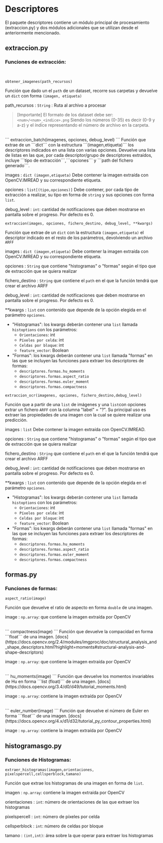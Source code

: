 # Descriptores

El paquete descriptores contiene un módulo principal de procesamiento (extraccion.py) y dos módulos adicionales que se utilizan desde el anteriormente mencionado.

## extraccion.py

### Funciones de extracción:
<br/>


```
obtener_imagenes(path_recursos)
```
Función que dado un el ```path``` de un dataset, recorre sus carpetas y devuelve un ```dict``` con forma ```(imagen, etiqueta)```


path_recursos
: ```String``` : Ruta al archivo a procesar

> [Importante]
> El formato de los dataset debe ser: ```<num>/<num>_<indice>.png```
> Siendo los números (0-35) es decir (0-9 y a-z) y el índice representando el número de archivo en la carpeta.

<br/>
```
extraccion_batch(imagenes, opciones, debug_level)
```
Función que extrae de un ```dict``` con la estructura ```(imagen,etiqueta)``` los descriptores indicados en una lista con varias opciones.
Devuelve una lista de listas en las que, por cada descriptor/grupo de descriptores extraídos, incluye ```tipo de extracción```,```opciones``` y ```path del fichero generado```.

images
: ```dict (imagen,etiqueta)``` Debe contener la imagen extraída con OpenCV.IMREAD y su correspondiente etiqueta.

opciones
: ```list[(tipo,opciones)]``` Debe contener, por cada tipo de extracción a realizar, su tipo en forma de ```string``` y sus opciones con forma ```list```.

debug_level
: ```int```: cantidad de notificaciones que deben mostrarse en pantalla sobre el progreso. Por defecto es 0.

```
extraccion(images, opciones, fichero_destino, debug_level, **kwargs)
```
Función que extrae de un ```dict``` con la estructura ```(imagen,etiqueta)``` el descriptor indicado en el resto de los parámetros, devolviendo un archivo ```ARFF```

images
: ```dict (imagen,etiqueta)``` Debe contener la imagen extraída con OpenCV.IMREAD y su correspondiente etiqueta. 

opciones
: ```String``` que contiene "histogramas" o "formas" según el tipo que de extracción que se quiera realizar

fichero_destino
: ```String``` que contiene el ```path``` en el que la función tendrá que crear el archivo ARFF

debug_level
: ```int```: cantidad de notificaciones que deben mostrarse en pantalla sobre el progreso. Por defecto es 0.

**kwargs
: ```list``` con contenido que depende de la opción elegida en el parámetro ```opciones```.
- "Histogramas": los kwargs deberán contener una ```list``` llamada ```histoptions``` con los parámetros:
    - ```Orientaciones```: int
    - ```Píxeles por celda```: int
    - ```Celdas por bloque```: int
    - ```feature_vector```: Boolean
- "Formas": los kwargs deberán contener una ```list``` llamada "formas" en las que se incluyen las funciones para extraer los descriptores de formas:
    - ```descriptores.formas.hu_moments``` 
    - ```descriptores.formas.aspect_ratio``` 
    - ```descriptores.formas.euler_moment``` 
    - ```descriptores.formas.compactness``` 

```
extraccion_ocr(imagenes, opciones, fichero_destino,debug_level)
```
Función que a partir de una ```list``` de imágenes y una ```list```con opciones extrar un fichero ```ARFF``` con la columna "label" = "?".
Su principal uso es extraer las propiedades de una imagen con la cual se quiere realizar una predicción.

images
: ```list``` Debe contener la imagen extraída con OpenCV.IMREAD.

opciones
: ```String``` que contiene "histogramas" o "formas" según el tipo que de extracción que se quiera realizar

fichero_destino
: ```String``` que contiene el ```path``` en el que la función tendrá que crear el archivo ARFF

debug_level
: ```int```: cantidad de notificaciones que deben mostrarse en pantalla sobre el progreso. Por defecto es 0.

**kwargs
: ```list``` con contenido que depende de la opción elegida en el parámetro ```opciones```.
- "Histogramas": los kwargs deberán contener una ```list``` llamada ```histoptions``` con los parámetros:
  - ```Orientaciones```: int
  - ```Píxeles por celda```: int
  - ```Celdas por bloque```: int
  - ```feature_vector```: Boolean
- "Formas": los kwargs deberán contener una ```list``` llamada "formas" en las que se incluyen las funciones para extraer los descriptores de formas:
  - ```descriptores.formas.hu_moments```
  - ```descriptores.formas.aspect_ratio```
  - ```descriptores.formas.euler_moment```
  - ```descriptores.formas.compactness```

## formas.py

### Funciones de formas:

```
aspect_ratio(image)
```
Función que devuelve el ratio de aspecto en forma ```double``` de una imagen. 

image
: ```np.array```: que contiene la imagen extraída por OpenCV

<br/>
```
compactness(image)
```
Función que devuelve la compacidad en forma ```float``` de una imagen. [docs](https://docs.opencv.org/2.4/modules/imgproc/doc/structural_analysis_and_shape_descriptors.html?highlight=moments#structural-analysis-and-shape-descriptors)

image
: ```np.array```: que contiene la imagen extraída por OpenCV



<br/>
```
hu_moments(image)
```
Función que devuelve los momentos invariables de Hu en forma ```list (float)``` de una imagen. [docs](https://docs.opencv.org/3.4/d0/d49/tutorial_moments.html)

image
: ```np.array```: contiene la imagen extraída por OpenCV

<br/>
```
euler_number(image)
```
Función que devuelve el número de Euler en forma ```float``` de una imagen. [docs](https://docs.opencv.org/4.x/d1/d32/tutorial_py_contour_properties.html)

image
: ```np.array```: contiene la imagen extraída por OpenCV

## histogramasgo.py

### Funciones de Histogramas:

```
extraer_histogramas(imagen,orientaciones, pixelspercell,cellsperblock,tamano)
```
Función que extrae los histogramas de una imagen en forma de ```list```.

imagen
: ```np.array```: contiene la imagen extraída por OpenCV

orientaciones
: ```int```: número de orientaciones de las que extraer los histogramas

pixelspercell
: ```int```: número de píxeles por celda


cellsperblock
: ```int```: número de celdas por bloque

tamano
: ```(int,int)```: área sobre la que operar para extraer los histogramas
